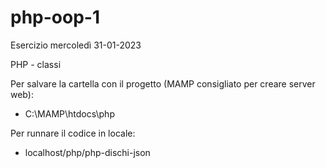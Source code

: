 # php-oop-1

Esercizio mercoledì 31-01-2023

PHP - classi

Per salvare la cartella con il progetto (MAMP consigliato per creare server web):

- C:\MAMP\htdocs\php
 
Per runnare il codice in locale:

- localhost/php/php-dischi-json
